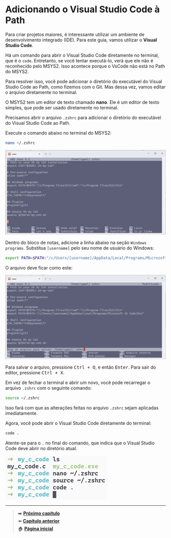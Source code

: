 # Adicionando o Visual Studio Code à Path

Para criar projetos maiores, é interessante utilizar um ambiente de desenvolvimento integrado (IDE).
Para este guia, vamos utilizar o **Visual Studio Code**.

Há um comando para abrir o Visual Studio Code diretamente no terminal, que é o `code`.
Entretanto, se você tentar executá-lo, verá que ele não é reconhecido pelo MSYS2.
Isso acontece porque o VsCode não está no Path do MSYS2.

Para resolver isso, você pode adicionar o diretório do executável do Visual Studio Code ao Path, como fizemos com o Git.
Mas dessa vez, vamos editar o arquivo diretamente no terminal.

O MSYS2 tem um editor de texto chamado **nano**.
Ele é um editor de texto simples, que pode ser usado diretamente no terminal.

Precisamos abrir o arquivo `.zshrc` para adicionar o diretório do executável do Visual Studio Code ao Path.

Execute o comando abaixo no terminal do MSYS2:

```bash
nano ~/.zshrc
```

![Arquivo .zshrc aberto no editor de texto Nano](editing_zshrc_nano.png)

Dentro do bloco de notas, adicione a linha abaixo na seção `Windows programs`.
Substitua `[username]` pelo seu nome de usuário do Windows:

```bash
export PATH=$PATH:"/c/Users/[username]/AppData/Local/Programs/Microsoft VS Code/bin"
```

O arquivo deve ficar como este:

![Arquivo .zshrc editado no Nano, tendo adicionado as linhas acima descritas.](editing_zshrc_nano_edited.png)

Para salvar o arquivo, pressione <kbd>Ctrl + O</kbd>, e então <kbd>Enter</kbd>.
Para sair do editor, pressione <kbd>Ctrl + X</kbd>.

Em vez de fechar o terminal e abrir um novo, você pode recarregar o arquivo `.zshrc` com o seguinte comando:

```bash
source ~/.zshrc
```

Isso fará com que as alterações feitas no arquivo `.zshrc` sejam aplicadas imediatamente.

Agora, você pode abrir o Visual Studio Code diretamente do terminal:

```bash
code .
```

Atente-se para o `.` no final do comando, que indica que o Visual Studio Code deve abrir no diretório atual.

![Comandos executados no terminal do MSYS2 para editar o arquivo de configuração .zshrc, e então abrir o Visual Code Studio.](opening_vscode.png)

---

> ➡️ [**Próximo capítulo**](/chapters/compiling_c_project/text.md)\
> ⬅️ [**Capítulo anterior**](/chapters/compiling_c_code/text.md)\
> 🏠 [**Página inicial**](/README.md)
